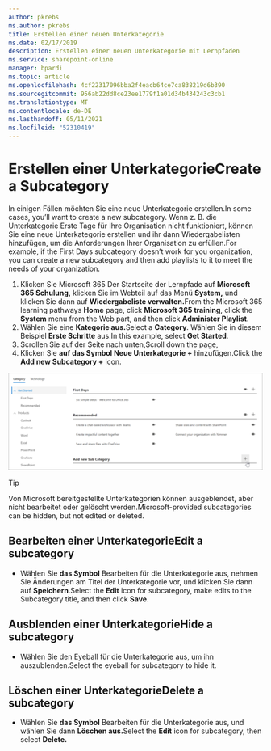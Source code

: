 ```yaml
---
author: pkrebs
ms.author: pkrebs
title: Erstellen einer neuen Unterkategorie
ms.date: 02/17/2019
description: Erstellen einer neuen Unterkategorie mit Lernpfaden
ms.service: sharepoint-online
manager: bpardi
ms.topic: article
ms.openlocfilehash: 4cf22317096bba2f4eacb64ce7ca838219d6b390
ms.sourcegitcommit: 956ab22dd8ce23ee1779f1a01d34b434243c3cb1
ms.translationtype: MT
ms.contentlocale: de-DE
ms.lasthandoff: 05/11/2021
ms.locfileid: "52310419"
---
```

# <a name="create-a-subcategory"></a><span data-ttu-id="07d67-103">Erstellen einer Unterkategorie</span><span class="sxs-lookup"><span data-stu-id="07d67-103">Create a Subcategory</span></span> 
<span data-ttu-id="07d67-104">In einigen Fällen möchten Sie eine neue Unterkategorie erstellen.</span><span class="sxs-lookup"><span data-stu-id="07d67-104">In some cases, you’ll want to create a new subcategory.</span></span> <span data-ttu-id="07d67-105">Wenn z. B. die Unterkategorie Erste Tage für Ihre Organisation nicht funktioniert, können Sie eine neue Unterkategorie erstellen und ihr dann Wiedergabelisten hinzufügen, um die Anforderungen Ihrer Organisation zu erfüllen.</span><span class="sxs-lookup"><span data-stu-id="07d67-105">For example, if the First Days subcategory doesn’t work for you organization, you can create a new subcategory and then add playlists to it to meet the needs of your organization.</span></span> 

1. <span data-ttu-id="07d67-106">Klicken Sie Microsoft 365 Der Startseite  der Lernpfade auf **Microsoft 365 Schulung,** klicken Sie im Webteil auf das Menü **System,** und klicken Sie dann auf **Wiedergabeliste verwalten.**</span><span class="sxs-lookup"><span data-stu-id="07d67-106">From the Microsoft 365 learning pathways **Home** page, click **Microsoft 365 training**, click the **System** menu from the Web part, and then click **Administer Playlist**.</span></span> 
2. <span data-ttu-id="07d67-107">Wählen Sie eine **Kategorie aus.**</span><span class="sxs-lookup"><span data-stu-id="07d67-107">Select a **Category**.</span></span> <span data-ttu-id="07d67-108">Wählen Sie in diesem Beispiel **Erste Schritte** aus.</span><span class="sxs-lookup"><span data-stu-id="07d67-108">In this example, select **Get Started**.</span></span>  
3. <span data-ttu-id="07d67-109">Scrollen Sie auf der Seite nach unten,</span><span class="sxs-lookup"><span data-stu-id="07d67-109">Scroll down the page,</span></span> 
3. <span data-ttu-id="07d67-110">Klicken Sie **auf das Symbol Neue Unterkategorie +** hinzufügen.</span><span class="sxs-lookup"><span data-stu-id="07d67-110">Click the **Add new Subcategory +** icon.</span></span>  

![cg-newsubcategory.png](media/cg-newsubcategory.png)

> [!TIP]
> <span data-ttu-id="07d67-112">Von Microsoft bereitgestellte Unterkategorien können ausgeblendet, aber nicht bearbeitet oder gelöscht werden.</span><span class="sxs-lookup"><span data-stu-id="07d67-112">Microsoft-provided subcategories can be hidden, but not edited or deleted.</span></span> 

## <a name="edit-a-subcategory"></a><span data-ttu-id="07d67-113">Bearbeiten einer Unterkategorie</span><span class="sxs-lookup"><span data-stu-id="07d67-113">Edit a subcategory</span></span>
- <span data-ttu-id="07d67-114">Wählen Sie **das Symbol** Bearbeiten für die Unterkategorie aus, nehmen Sie Änderungen am Titel der Unterkategorie vor, und klicken Sie dann auf **Speichern**.</span><span class="sxs-lookup"><span data-stu-id="07d67-114">Select the **Edit** icon for subcategory, make edits to the Subcategory title, and then click **Save**.</span></span>

## <a name="hide-a-subcategory"></a><span data-ttu-id="07d67-115">Ausblenden einer Unterkategorie</span><span class="sxs-lookup"><span data-stu-id="07d67-115">Hide a subcategory</span></span>
- <span data-ttu-id="07d67-116">Wählen Sie den Eyeball für die Unterkategorie aus, um ihn auszublenden.</span><span class="sxs-lookup"><span data-stu-id="07d67-116">Select the eyeball for subcategory to hide it.</span></span> 

## <a name="delete-a-subcategory"></a><span data-ttu-id="07d67-117">Löschen einer Unterkategorie</span><span class="sxs-lookup"><span data-stu-id="07d67-117">Delete a subcategory</span></span>
- <span data-ttu-id="07d67-118">Wählen Sie **das Symbol** Bearbeiten für die Unterkategorie aus, und wählen Sie dann **Löschen aus.**</span><span class="sxs-lookup"><span data-stu-id="07d67-118">Select the **Edit** icon for subcategory, then select **Delete.**</span></span> 
